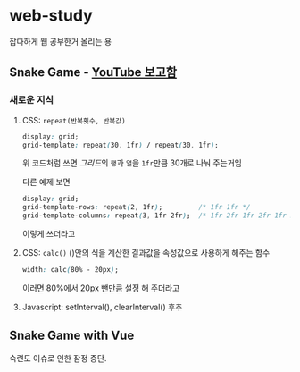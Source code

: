 # web-study

잡다하게 웹 공부한거 올리는 용

## Snake Game - [YouTube 보고함](https://youtu.be/wM7eMJ26kc8 "따라한 영상")  
  

### 새로운 지식  
1. CSS: `repeat(반복횟수, 반복값)`  
    ```css
    display: grid;
    grid-template: repeat(30, 1fr) / repeat(30, 1fr);
    ```
    위 코드처럼 쓰면 *그리드*의 `행`과 `열`을 `1fr`만큼 30개로 나눠 주는거임


    다른 예제 보면
    ```css
    display: grid;
    grid-template-rows: repeat(2, 1fr);         /* 1fr 1fr */
    grid-template-columns: repeat(3, 1fr 2fr);  /* 1fr 2fr 1fr 2fr 1fr 2fr */
    ```
    이렇게 쓰더라고

2. CSS: `calc()`
    ()안의 식을 계산한 결과값을 속성값으로 사용하게 해주는 함수
    ```css
    width: calc(80% - 20px);
    ```
    이러면 80%에서 20px 뺀만큼 설정 해 주더라고

3. Javascript: setInterval(), clearInterval()
    후추


## Snake Game with Vue
숙련도 이슈로 인한 잠정 중단.